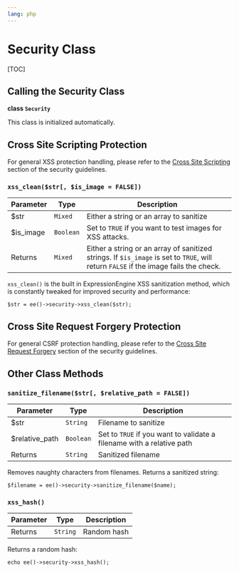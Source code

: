 ```yaml
---
lang: php
---
```


<!--
    This source file is part of the open source project
    ExpressionEngine User Guide (https://github.com/ExpressionEngine/ExpressionEngine-User-Guide)

    @link      https://expressionengine.com/
    @copyright Copyright (c) 2003-2019, EllisLab Corp. (https://ellislab.com)
    @license   https://expressionengine.com/license Licensed under Apache License, Version 2.0
-->

# Security Class

[TOC]

## Calling the Security Class

**class `Security`**

This class is initialized automatically.

## Cross Site Scripting Protection

For general XSS protection handling, please refer to the [Cross Site Scripting](development/guidelines/security.md#cross-site-scripting-xss) section of the security guidelines.

### `xss_clean($str[, $is_image = FALSE])`

| Parameter  | Type      | Description                                                                                                                          |
| ---------- | --------- | ------------------------------------------------------------------------------------------------------------------------------------ |
| \$str      | `Mixed`   | Either a string or an array to sanitize                                                                                              |
| \$is_image | `Boolean` | Set to `TRUE` if you want to test images for XSS attacks.                                                                            |
| Returns    | `Mixed`   | Either a string or an array of sanitized strings. If `$is_image` is set to `TRUE`, will return `FALSE` if the image fails the check. |

`xss_clean()` is the built in ExpressionEngine XSS sanitization method, which is constantly tweaked for improved security and performance:

    $str = ee()->security->xss_clean($str);

## Cross Site Request Forgery Protection

For general CSRF protection handling, please refer to the [Cross Site Request Forgery](development/guidelines/security.md#cross-site-request-forgery) section of the security guidelines.

## Other Class Methods

### `sanitize_filename($str[, $relative_path = FALSE])`

| Parameter       | Type      | Description                                                           |
| --------------- | --------- | --------------------------------------------------------------------- |
| \$str           | `String`  | Filename to sanitize                                                  |
| \$relative_path | `Boolean` | Set to `TRUE` if you want to validate a filename with a relative path |
| Returns         | `String`  | Sanitized filename                                                    |

Removes naughty characters from filenames. Returns a sanitized string:

    $filename = ee()->security->sanitize_filename($name);

### `xss_hash()`

| Parameter | Type     | Description |
| --------- | -------- | ----------- |
| Returns   | `String` | Random hash |

Returns a random hash:

    echo ee()->security->xss_hash();
